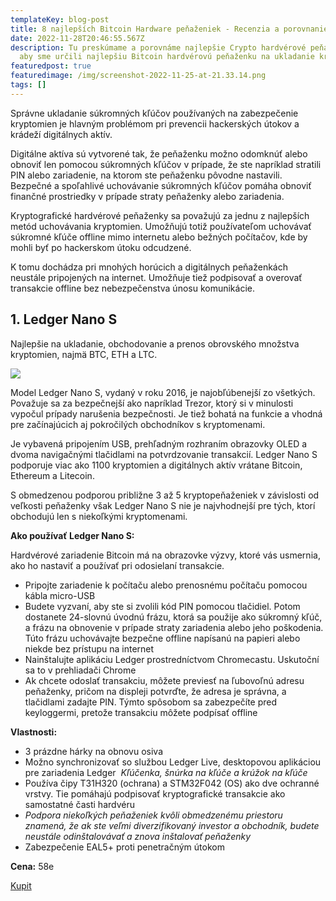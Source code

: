 ```yaml
---
templateKey: blog-post
title: 8 najlepších Bitcoin Hardware peňaženiek - Recenzia a porovnanie
date: 2022-11-28T20:46:55.567Z
description: Tu preskúmame a porovnáme najlepšie Crypto hardvérové peňaženky,
  aby sme určili najlepšiu Bitcoin hardvérovú peňaženku na ukladanie kryptomien.
featuredpost: true
featuredimage: /img/screenshot-2022-11-25-at-21.33.14.png
tags: []
---
```

Správne ukladanie súkromných kľúčov používaných na zabezpečenie kryptomien je hlavným problémom pri prevencii hackerských útokov a krádeží digitálnych aktív.

Digitálne aktíva sú vytvorené tak, že peňaženku možno odomknúť alebo obnoviť len pomocou súkromných kľúčov v prípade, že ste napríklad stratili PIN alebo zariadenie, na ktorom ste peňaženku pôvodne nastavili. Bezpečné a spoľahlivé uchovávanie súkromných kľúčov pomáha obnoviť finančné prostriedky v prípade straty peňaženky alebo zariadenia.

Kryptografické hardvérové peňaženky sa považujú za jednu z najlepších metód uchovávania kryptomien. Umožňujú totiž používateľom uchovávať súkromné kľúče offline mimo internetu alebo bežných počítačov, kde by mohli byť po hackerskom útoku odcudzené.

K tomu dochádza pri mnohých horúcich a digitálnych peňaženkách neustále pripojených na internet. Umožňuje tiež podpisovať a overovať transakcie offline bez nebezpečenstva únosu komunikácie.

## 1. Ledger Nano S

Najlepšie na ukladanie, obchodovanie a prenos obrovského množstva kryptomien, najmä BTC, ETH a LTC.

![](/img/2ledger-nano-s-cryptocurrency-hardware-wallet.png)

Model Ledger Nano S, vydaný v roku 2016, je najobľúbenejší zo všetkých. Považuje sa za bezpečnejší ako napríklad Trezor, ktorý si v minulosti vypočul prípady narušenia bezpečnosti. Je tiež bohatá na funkcie a vhodná pre začínajúcich aj pokročilých obchodníkov s kryptomenami.

Je vybavená pripojením USB, prehľadným rozhraním obrazovky OLED a dvoma navigačnými tlačidlami na potvrdzovanie transakcií. Ledger Nano S podporuje viac ako 1100 kryptomien a digitálnych aktív vrátane Bitcoin, Ethereum a Litecoin.

S obmedzenou podporou približne 3 až 5 kryptopeňaženiek v závislosti od veľkosti peňaženky však Ledger Nano S nie je najvhodnejší pre tých, ktorí obchodujú len s niekoľkými kryptomenami.

**Ako používať Ledger Nano S:**

Hardvérové zariadenie Bitcoin má na obrazovke výzvy, ktoré vás usmernia, ako ho nastaviť a používať pri odosielaní transakcie.

* Pripojte zariadenie k počítaču alebo prenosnému počítaču pomocou kábla micro-USB
* Budete vyzvaní, aby ste si zvolili kód PIN pomocou tlačidiel. Potom dostanete 24-slovnú úvodnú frázu, ktorá sa použije ako súkromný kľúč, a frázu na obnovenie v prípade straty zariadenia alebo jeho poškodenia. Túto frázu uchovávajte bezpečne offline napísanú na papieri alebo niekde bez prístupu na internet
* Nainštalujte aplikáciu Ledger prostredníctvom Chromecastu. Uskutoční sa to v prehliadači Chrome
* Ak chcete odoslať transakciu, môžete previesť na ľubovoľnú adresu peňaženky, pričom na displeji potvrďte, že adresa je správna, a tlačidlami zadajte PIN. Týmto spôsobom sa zabezpečíte pred keyloggermi, pretože transakciu môžete podpísať offline

**V﻿lastnosti:**

* 3 prázdne hárky na obnovu osiva
* Možno synchronizovať so službou Ledger Live, desktopovou aplikáciou pre zariadenia Ledger
  ﻿ *Kľúčenka, šnúrka na kľúče a krúžok na kľúče*
* Používa čipy T31H320 (ochrana) a STM32F042 (OS) ako dve ochranné vrstvy. Tie pomáhajú podpisovať kryptografické transakcie ako samostatné časti hardvéru
* *Podpora niekoľkých peňaženiek kvôli obmedzenému priestoru znamená, že ak ste veľmi diverzifikovaný investor a obchodník, budete neustále odinštalovávať a znova inštalovať peňaženky*
* Zabezpečenie EAL5+ proti penetračným útokom

**C﻿ena:** 58e

[K﻿upit](https://www.alza.sk/ledger-bitcoin-wallet-nano-s-d5003297.htm?o=4)